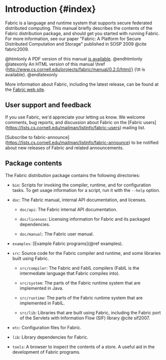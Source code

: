 Introduction {#index}
============
Fabric is a language and runtime system that supports secure federated
distributed computing. This manual briefly describes the contents of the
Fabric distribution package, and should get you started with running
Fabric.
For more information, see our paper "Fabric: A Platform for Secure
Distributed Computation and Storage" published in SOSP 2009
@cite fabric2009.

@htmlonly
A PDF version of this manual <a href="../manual.pdf">is available</a>.
@endhtmlonly
@latexonly
An HTML version of this manual
\href
  {http://www.cs.cornell.edu/projects/fabric/manual/0.2.0/html/}
  {\tt is available}.
@endlatexonly

More information about Fabric, including the latest release, can be found at
the [Fabric web site](http://www.cs.cornell.edu/projects/fabric/).


User support and feedback
-------------------------
If you use Fabric, we'd appreciate your letting us know. We welcome comments,
bug reports, and discussion about Fabric on the [Fabric users]
(https://lists.cs.cornell.edu/mailman/listinfo/fabric-users) mailing list.

[Subscribe to fabric-announce]
(https://lists.cs.cornell.edu/mailman/listinfo/fabric-announce) to be notified
about new releases of Fabric and related announcements.


Package contents
----------------
The Fabric distribution package contains the following directories:

  - `bin`:
      Scripts for invoking the compiler, runtime, and for configuration
      tasks. To get usage information for a script, run it with the
      `--help` option.

  - `doc`:
      The Fabric manual, internal API documentation, and licenses.

      - `doc/api`:
	  The Fabric internal API documentation.

      - `doc/licenses`:
	  Licensing information for Fabric and its packaged
	  dependencies.

      - `doc/manual`:
	  The Fabric user manual.

  - `examples`:
      [Example Fabric programs](@ref examples).

  - `src`:
      Source code for the Fabric compiler and runtime, and some
      libraries built using Fabric.

      - `src/compiler`:
	  The Fabric and FabIL compilers (FabIL is the intermediate
	  language that Fabric compiles into).

      - `src/system`:
	  The parts of the Fabric runtime system that are implemented in
	  Java.

      - `src/runtime`:
	  The parts of the Fabric runtime system that are implemented in
	  FabIL.

      - `src/lib`:
	  Libraries that are built using Fabric, including the Fabric
	  port of the Servlets with Information Flow (SIF) library
	  @cite sif2007.

  - `etc`:
      Configuration files for Fabric.

  - `lib`:
      Library dependencies for Fabric.

  - `tools`:
      A browser to inspect the contents of a store. A useful aid in the
      development of Fabric programs.
